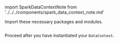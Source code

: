 import SparkDataContextNote from '../../../components/spark_data_context_note.md'

Import these necessary packages and modules.

```python name="version-0.18 docs/docusaurus/docs/snippets/inferred_and_runtime_yaml_example_spark_s3.py imports for spark data context"
```

<SparkDataContextNote />

Proceed after you have instantiated your `DataContext`.